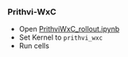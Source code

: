 ### Prithvi-WxC

- Open [PrithviWxC_rollout.ipynb](./Prithvi-WxC/notebooks/PrithviWxC_rollout.ipynb)
- Set Kernel to `prithvi_wxc`
- Run cells
